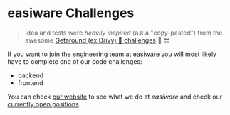 # easiware Challenges
> Idea and tests were _heavily inspired_ (a.k.a "copy-pasted") from the awesome [Getaround (ex Drivy) 🚗 challenges](https://github.com/drivy/jobs) 🙏 😎

If you want to join the engineering team at [easiware](https://www.easiware.com/) you will most likely have to complete one of our code challenges:
- backend
- frontend

You can check [our website](https://www.easiware.com) to see what we do at _easiware_ and check our [currently open positions](https://www.welcometothejungle.com/en/companies/easiware/jobs).
